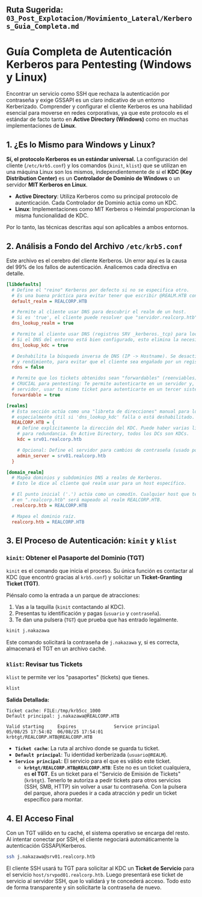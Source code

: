 ## **Ruta Sugerida**: `03_Post_Explotacion/Movimiento_Lateral/Kerberos_Guia_Completa.md`

# **Guía Completa de Autenticación Kerberos para Pentesting (Windows y Linux)**

Encontrar un servicio como SSH que rechaza la autenticación por contraseña y exige GSSAPI es un claro indicativo de un entorno Kerberizado. Comprender y configurar el cliente Kerberos es una habilidad esencial para moverse en redes corporativas, ya que este protocolo es el estándar de facto tanto en **Active Directory (Windows)** como en muchas implementaciones de **Linux**.

## 1\. ¿Es lo Mismo para Windows y Linux?

**Sí, el protocolo Kerberos es un estándar universal.** La configuración del cliente (`/etc/krb5.conf`) y los comandos (`kinit`, `klist`) que se utilizan en una máquina Linux son los mismos, independientemente de si el **KDC (Key Distribution Center)** es un **Controlador de Dominio de Windows** o un servidor **MIT Kerberos en Linux**.

  * **Active Directory**: Utiliza Kerberos como su principal protocolo de autenticación. Cada Controlador de Dominio actúa como un KDC.
  * **Linux**: Implementaciones como MIT Kerberos o Heimdal proporcionan la misma funcionalidad de KDC.

Por lo tanto, las técnicas descritas aquí son aplicables a ambos entornos.

## 2\. Análisis a Fondo del Archivo `/etc/krb5.conf`

Este archivo es el cerebro del cliente Kerberos. Un error aquí es la causa del 99% de los fallos de autenticación. Analicemos cada directiva en detalle.

```ini
[libdefaults]
  # Define el "reino" Kerberos por defecto si no se especifica otro.
  # Es una buena práctica para evitar tener que escribir @REALM.HTB constantemente.
  default_realm = REALCORP.HTB

  # Permite al cliente usar DNS para descubrir el realm de un host.
  # Si es 'true', el cliente puede resolver que "servidor.realcorp.htb" pertenece a "REALCORP.HTB".
  dns_lookup_realm = true

  # Permite al cliente usar DNS (registros SRV _kerberos._tcp) para localizar los KDCs.
  # Si el DNS del entorno está bien configurado, esto elimina la necesidad de definirlos manualmente.
  dns_lookup_kdc = true

  # Deshabilita la búsqueda inversa de DNS (IP -> Hostname). Se desactiva por seguridad
  # y rendimiento, para evitar que el cliente sea engañado por un registro PTR falso.
  rdns = false

  # Permite que los tickets obtenidos sean "forwardables" (reenviables).
  # CRUCIAL para pentesting: Te permite autenticarte en un servidor y, desde ese
  # servidor, usar tu mismo ticket para autenticarte en un tercer sistema (pivoting).
  forwardable = true

[realms]
  # Esta sección actúa como una "libreta de direcciones" manual para los KDCs,
  # especialmente útil si 'dns_lookup_kdc' falla o está deshabilitado.
  REALCORP.HTB = {
    # Define explícitamente la dirección del KDC. Puede haber varias líneas 'kdc'
    # para redundancia. En Active Directory, todos los DCs son KDCs.
    kdc = srv01.realcorp.htb

    # Opcional: Define el servidor para cambios de contraseña (usado por el comando kpasswd).
    admin_server = srv01.realcorp.htb
  }

[domain_realm]
  # Mapea dominios y subdominios DNS a realms de Kerberos.
  # Esto le dice al cliente qué realm usar para un host específico.

  # El punto inicial ('.') actúa como un comodín. Cualquier host que termine
  # en ".realcorp.htb" será mapeado al realm REALCORP.HTB.
  .realcorp.htb = REALCORP.HTB

  # Mapea el dominio raíz.
  realcorp.htb = REALCORP.HTB
```

## 3\. El Proceso de Autenticación: `kinit` y `klist`

### `kinit`: Obtener el Pasaporte del Dominio (TGT)

`kinit` es el comando que inicia el proceso. Su única función es contactar al KDC (que encontró gracias al `krb5.conf`) y solicitar un **Ticket-Granting Ticket (TGT)**.

Piénsalo como la entrada a un parque de atracciones:

1.  Vas a la taquilla (`kinit` contactando al KDC).
2.  Presentas tu identificación y pagas (`usuario` y `contraseña`).
3.  Te dan una pulsera (`TGT`) que prueba que has entrado legalmente.

<!-- end list -->

```bash
kinit j.nakazawa
```

Este comando solicitará la contraseña de `j.nakazawa` y, si es correcta, almacenará el TGT en un archivo caché.

### `klist`: Revisar tus Tickets

`klist` te permite ver los "pasaportes" (tickets) que tienes.

```bash
klist
```

**Salida Detallada:**

```
Ticket cache: FILE:/tmp/krb5cc_1000
Default principal: j.nakazawa@REALCORP.HTB

Valid starting     Expires              Service principal
05/08/25 17:54:02  06/08/25 17:54:01    krbtgt/REALCORP.HTB@REALCORP.HTB
```

  * **`Ticket cache`**: La ruta al archivo donde se guarda tu ticket.
  * **`Default principal`**: Tu identidad kerberizada (`usuario@REALM`).
  * **`Service principal`**: El servicio para el que es válido este ticket.
      * **`krbtgt/REALCORP.HTB@REALCORP.HTB`**: Este no es un ticket cualquiera, es **el TGT**. Es un ticket para el "Servicio de Emisión de Tickets" (`krbtgt`). Tenerlo te autoriza a pedir tickets para otros servicios (SSH, SMB, HTTP) sin volver a usar tu contraseña. Con la pulsera del parque, ahora puedes ir a cada atracción y pedir un ticket específico para montar.

## 4\. El Acceso Final

Con un TGT válido en tu caché, el sistema operativo se encarga del resto. Al intentar conectar por SSH, el cliente negociará automáticamente la autenticación GSSAPI/Kerberos.

```bash
ssh j.nakazawa@srv01.realcorp.htb
```

El cliente SSH usará tu TGT para solicitar al KDC un **Ticket de Servicio** para el servicio `host/srvpod01.realcorp.htb`. Luego presentará ese ticket de servicio al servidor SSH, que lo validará y te concederá acceso. Todo esto de forma transparente y sin solicitarte la contraseña de nuevo.